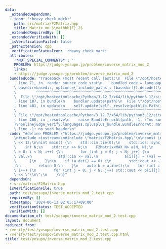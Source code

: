```yaml
---
data:
  _extendedDependsOn:
  - icon: ':heavy_check_mark:'
    path: src/matrix/F2Matrix.hpp
    title: Matrix on $\mathbb{F}_2$
  _extendedRequiredBy: []
  _extendedVerifiedWith: []
  _isVerificationFailed: false
  _pathExtension: cpp
  _verificationStatusIcon: ':heavy_check_mark:'
  attributes:
    '*NOT_SPECIAL_COMMENTS*': ''
    PROBLEM: https://judge.yosupo.jp/problem/inverse_matrix_mod_2
    links:
    - https://judge.yosupo.jp/problem/inverse_matrix_mod_2
  bundledCode: "Traceback (most recent call last):\n  File \"/opt/hostedtoolcache/Python/3.12.7/x64/lib/python3.12/site-packages/onlinejudge_verify/documentation/build.py\"\
    , line 71, in _render_source_code_stat\n    bundled_code = language.bundle(stat.path,\
    \ basedir=basedir, options={'include_paths': [basedir]}).decode()\n          \
    \         ^^^^^^^^^^^^^^^^^^^^^^^^^^^^^^^^^^^^^^^^^^^^^^^^^^^^^^^^^^^^^^^^^^^^^^^^^^^^^^^^^\n\
    \  File \"/opt/hostedtoolcache/Python/3.12.7/x64/lib/python3.12/site-packages/onlinejudge_verify/languages/cplusplus.py\"\
    , line 187, in bundle\n    bundler.update(path)\n  File \"/opt/hostedtoolcache/Python/3.12.7/x64/lib/python3.12/site-packages/onlinejudge_verify/languages/cplusplus_bundle.py\"\
    , line 401, in update\n    self.update(self._resolve(pathlib.Path(included), included_from=path))\n\
    \                ^^^^^^^^^^^^^^^^^^^^^^^^^^^^^^^^^^^^^^^^^^^^^^^^^^^^^^^^^\n \
    \ File \"/opt/hostedtoolcache/Python/3.12.7/x64/lib/python3.12/site-packages/onlinejudge_verify/languages/cplusplus_bundle.py\"\
    , line 260, in _resolve\n    raise BundleErrorAt(path, -1, \"no such header\"\
    )\nonlinejudge_verify.languages.cplusplus_bundle.BundleErrorAt: matrix/F2Matrix.hpp:\
    \ line -1: no such header\n"
  code: "#define PROBLEM \"https://judge.yosupo.jp/problem/inverse_matrix_mod_2\"\n\
    \n#include <iostream>\n#include \"matrix/F2Matrix.hpp\"\n\nconst int MAX_N = 1\
    \ << 12;\n\nint main() {\n    std::cin.tie(0);\n    std::ios::sync_with_stdio(false);\n\
    \    int N;\n    std::cin >> N;\n    F2Matrix<MAX_N> a(N, N);\n    for (int i\
    \ = 0; i < N; i++) {\n        for (int j = 0; j < N; j++) {\n            char\
    \ val;\n            std::cin >> val;\n            a[i][j] = (val == '1');\n  \
    \      }\n    }\n\n    if (a.det() == 0) {\n        std::cout << -1 << \"\\n\"\
    ;\n        return 0;\n    }\n    auto b = a.inv();\n    for (int i = 0; i < N;\
    \ i++) {\n        for (int j = 0; j < N; j++) std::cout << b[i][j];\n        std::cout\
    \ << \"\\n\";\n    }\n}"
  dependsOn:
  - src/matrix/F2Matrix.hpp
  isVerificationFile: true
  path: test/yosupo/inverse_matrix_mod_2.test.cpp
  requiredBy: []
  timestamp: '2024-06-13 02:05:17+09:00'
  verificationStatus: TEST_ACCEPTED
  verifiedWith: []
documentation_of: test/yosupo/inverse_matrix_mod_2.test.cpp
layout: document
redirect_from:
- /verify/test/yosupo/inverse_matrix_mod_2.test.cpp
- /verify/test/yosupo/inverse_matrix_mod_2.test.cpp.html
title: test/yosupo/inverse_matrix_mod_2.test.cpp
---
```

